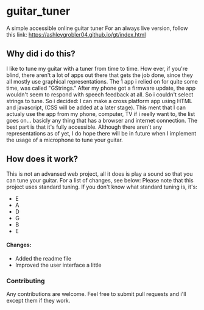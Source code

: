 # guitar_tuner
A simple accessible online guitar tuner
For an always live version, follow this link:
<https://ashleygrobler04.github.io/gt/index.html> 
## Why did i do this?
I like to tune my guitar with a tuner from time to time. How ever, if you're blind, there aren't a lot of apps out there that gets the job done, since they all mostly use graphical representations.
The 1 app i relied on for quite some time, was called "GStrings." After my phone got a firmware update, the app wouldn't seem to respond with speech feedback at all. So i couldn't select strings to tune.
So i decided: I can make a cross platform app using HTML and javascript, (CSS will be added at a later stage). This ment that I can actualy use the app from my phone, computer, TV if i reelly want to, the list goes on... basicly any thing that has a browser and internet connection.
The best part is that it's fully accessible. Although there aren't any representations as of yet, I do hope there will be in future when I implement the usage of a microphone to tune your guitar.
## How does it work?
This is not an advansed web project, all it does is play a sound so that you can tune your guitar.
For a list of changes, see below:
Please note that this project uses standard tuning. If you don't know what standard tuning is, it's:
* E
* A
* D
* G
* B
* E
#### Changes:
* Added the readme file
* Improved the user interface a little
### Contributing
Any contributions are welcome. Feel free to submit pull requests and i'll except them if they work.
